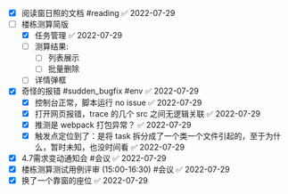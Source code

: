 - [x] 阅读窗日照的文档 #reading ✅ 2022-07-29
- [ ] 楼栋测算简版
	- [x] 任务管理 ✅ 2022-07-29
	- [ ] 测算结果:
		- [ ] 列表展示
		- [ ] 批量删除
	- [ ] 详情弹框
- [x] 奇怪的报错 #sudden_bugfix #env ✅ 2022-07-29
	- [x] 控制台正常，脚本运行 no issue ✅ 2022-07-29
	- [x] 打开网页报错，trace 的几个 src 之间无逻辑关联 ✅ 2022-07-29
	- [x] 推测是 webpack 打包异常？ ✅ 2022-07-29
	- [x] 触发点定位到了：是将 task 拆分成了一个类一个文件引起的，至于为什么，暂时未知，也没时间看 ✅ 2022-07-29
- [x] 4.7需求变动通知会  #会议 ✅ 2022-07-29
- [x] 楼栋测算测试用例评审 (15:00-16:30) #会议 ✅ 2022-07-29 
- [x] 换了一个靠窗的座位 ✅ 2022-07-29